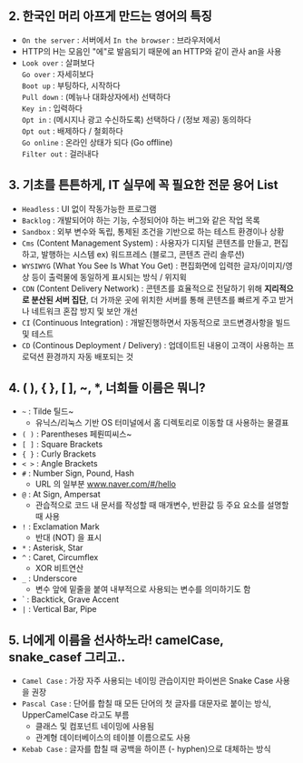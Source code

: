 ## 2. 한국인 머리 아프게 만드는 영어의 특징

- `On the server` : 서버에서 
`In the browser` : 브라우저에서
- HTTP의 H는 모음인 "에"로 발음되기 때문에 an HTTP와 같이 관사 an을 사용
- `Look over` : 살펴보다 <br>
`Go over` : 자세히보다<br>
`Boot up` : 부팅하다, 시작하다<br>
`Pull down` : (메뉴나 대화상자에서) 선택하다<br>
`Key in` : 입력하다<br>
`Opt in` : (메시지나 광고 수신하도록) 선택하다 / (정보 제공) 동의하다<br>
`Opt out` : 배제하다 / 철회하다<br>
`Go online` : 온라인 상태가 되다 (Go offline)<br>
`Filter out` : 걸러내다

## 3. 기초를 튼튼하게, IT 실무에 꼭 필요한 전문 용어 List
- `Headless` : UI 없이 작동가능한 프로그램
- `Backlog` : 개발되어야 하는 기능, 수정되어야 하는 버그와 같은 작업 목록
- `Sandbox` : 외부 변수와 독립, 통제된 조건을 기반으로 하는 테스트 환경이나 상황
- `Cms` (Content Management System) : 사용자가 디지털 콘텐츠를 만들고, 편집하고, 발행하는 시스템 ex) 워드프레스 (블로그, 콘텐츠 관리 솔루션)
- `WYSIWYG` (What You See Is What You Get) : 편집화면에 입력한 글자/이미지/영상 등이 출력물에 동일하게 표시되는 방식 / 위지윅
- `CDN` (Content Delivery Network) : 콘텐츠를 효율적으로 전달하기 위해 **지리적으로 분산된 서버 집단**, 더 가까운 곳에 위치한 서버를 통해 콘텐츠를 빠르게 주고 받거나 네트워크 혼잡 방지 및 보안 개선
- `CI` (Continuous Integration) : 개발진행하면서 자동적으로 코드변경사항을 빌드 및 테스트
- `CD` (Continous Deployment / Delivery) : 업데이트된 내용이 고객이 사용하는 프로덕션 환경까지 자동 배포되는 것

## 4. ( ), { }, [ ], ~, *, 너희들 이름은 뭐니?

- `~` : Tilde 틸드~
    - 유닉스/리눅스 기반 OS 터미널에서 홈 디렉토리로 이동할 대 사용하는 물결표
- `( )` : Parentheses 페뤈띠씨스~
- `[ ]` : Square Brackets
- `{ }` : Curly Brackets
- `< >` : Angle Brackets
- `#` : Number Sign, Pound, Hash
    - URL 의 일부분 www.naver.com/#/hello
- `@` : At Sign, Ampersat
    - 관습적으로 코드 내 문서를 작성할 때 매개변수, 반환값 등 주요 요소를 설명할 때 사용
- `!` : Exclamation Mark
    - 반대 (NOT) 을 표시
- `*` : Asterisk, Star
- `^` : Caret, Circumflex
    - XOR 비트연산
- `_` : Underscore
    - 변수 앞에 밑줄을 붙여 내부적으로 사용되는 변수를 의미하기도 함
- ` : Backtick, Grave Accent
- `|` : Vertical Bar, Pipe

## 5. 너에게 이름을 선사하노라! camelCase, snake_casef 그리고..

- `Camel Case` : 가장 자주 사용되는 네이밍 관습이지만 파이썬은 Snake Case 사용을 권장
- `Pascal Case` : 단어를 합칠 때 모든 단어의 첫 글자를 대문자로 붙이는 방식, UpperCamelCase 라고도 부름
    - 클래스 및 컴포넌트 네이밍에 사용됨
    - 관계형 데이터베이스의 테이블 이름으로도 사용
- `Kebab Case` : 글자를 합칠 때 공백을 하이픈 (- hyphen)으로 대체하는 방식

